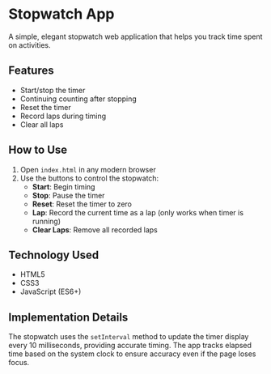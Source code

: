 # Stopwatch App

A simple, elegant stopwatch web application that helps you track time spent on activities.

## Features

- Start/stop the timer
- Continuing counting after stopping
- Reset the timer
- Record laps during timing
- Clear all laps

## How to Use

1. Open `index.html` in any modern browser
2. Use the buttons to control the stopwatch:
   - **Start**: Begin timing
   - **Stop**: Pause the timer
   - **Reset**: Reset the timer to zero
   - **Lap**: Record the current time as a lap (only works when timer is running)
   - **Clear Laps**: Remove all recorded laps

## Technology Used

- HTML5
- CSS3
- JavaScript (ES6+)

## Implementation Details

The stopwatch uses the `setInterval` method to update the timer display every 10 milliseconds, providing accurate timing. The app tracks elapsed time based on the system clock to ensure accuracy even if the page loses focus. 